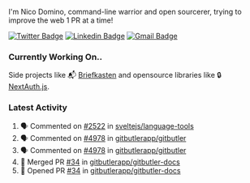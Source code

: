
I'm Nico Domino, command-line warrior and open sourcerer, trying to improve the web 1 PR at a time!

[![Twitter Badge](https://img.shields.io/badge/-@ndom91-1ca0f1?style=flat-square&labelColor=1ca0f1&logo=twitter&logoColor=white&link=https://twitter.com/ndom91)](https://twitter.com/ndom91) [![Linkedin Badge](https://img.shields.io/badge/-ndom91-blue?style=flat-square&logo=Linkedin&logoColor=white&link=https://www.linkedin.com/in/ndom91/)](https://www.linkedin.com/in/ndom91/) [![Gmail Badge](https://img.shields.io/badge/-yo@ndo.dev-c14438?style=flat-square&logo=mail.ru&logoColor=white&link=mailto:yo@ndo.dev)](mailto:yo@ndo.dev)

### Currently Working On..

Side projects like 📬 [Briefkasten](https://briefkastenhq.com) and opensource libraries like 🔒 [NextAuth.js](https://github.com/nextauthjs/next-auth).

<!--START_SECTION_PROFILE_VIEWS:readme-info-->
<!--END_SECTION_PROFILE_VIEWS:readme-info-->

<!--START_SECTION_DAILY_COMMIT:readme-info-->
<!--END_SECTION_DAILY_COMMIT:readme-info-->

<!--START_SECTION_WEEKLY_COMMIT:readme-info-->
<!--END_SECTION_WEEKLY_COMMIT:readme-info-->

### Latest Activity

<!--START_SECTION:activity-->
1. 🗣 Commented on [#2522](https://github.com/sveltejs/language-tools/issues/2522#issuecomment-2387931900) in [sveltejs/language-tools](https://github.com/sveltejs/language-tools)
2. 🗣 Commented on [#4978](https://github.com/gitbutlerapp/gitbutler/pull/4978#issuecomment-2386289534) in [gitbutlerapp/gitbutler](https://github.com/gitbutlerapp/gitbutler)
3. 🗣 Commented on [#4978](https://github.com/gitbutlerapp/gitbutler/pull/4978#issuecomment-2383553183) in [gitbutlerapp/gitbutler](https://github.com/gitbutlerapp/gitbutler)
4. 🎉 Merged PR [#34](https://github.com/gitbutlerapp/gitbutler-docs/pull/34) in [gitbutlerapp/gitbutler-docs](https://github.com/gitbutlerapp/gitbutler-docs)
5. 💪 Opened PR [#34](https://github.com/gitbutlerapp/gitbutler-docs/pull/34) in [gitbutlerapp/gitbutler-docs](https://github.com/gitbutlerapp/gitbutler-docs)
<!--END_SECTION:activity-->
